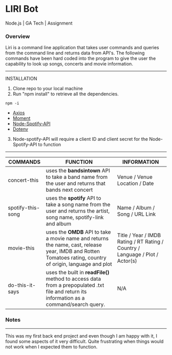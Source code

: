 # LIRI Bot

Node.js | GA Tech | Assignment


### Overview

Liri is a command line application that takes user commands and queries from the command line and returns data from API's. The following commands have been hard coded into the program to give the user the capability to look up songs, concerts and movie information.
- - -

INSTALLATION
1. Clone repo to your local machine
2. Run "npm install" to retrieve all the dependencies.

```
npm -i
```

  - [Axios](https://www.npmjs.com/package/axios)
  - [Moment](https://www.npmjs.com/package/moment)
  - [Node-Spotify-API](https://www.npmjs.com/package/node-spotify-api)
  - [Dotenv](https://www.npmjs.com/package/dotenv)

3. Node-spotify-API will require a client ID and client secret for the Node-Spotify-API to function

- - -

COMMANDS | FUNCTION | INFORMATION
---------|---------|---------
concert-this | uses the **bandsintown** API to take a band name from the user and returns that bands next concert | Venue / Venue Location / Date
spotify-this-song | uses the **spotify** API to take a song name from the user and returns the artist, song name, spotify-link and album | Name / Album / Song / URL Link
movie-this | uses the **OMDB** API to take a movie name and returns the name, cast, release year, IMDB and Rotten Tomatoes rating, country of origin, language and plot | Title / Year / IMDB Rating / RT Rating / Country / Language / Plot / Actor(s)
do-this-it-says | uses the built in **readFile()** method to access data from a prepopulated .txt file and return its information as a command/search query. | N/A






### Notes
---
This was my first back end project and even though I am happy with it, I found some aspects of it very difficult. Quite frustrating when things would not work when I expected them to function.